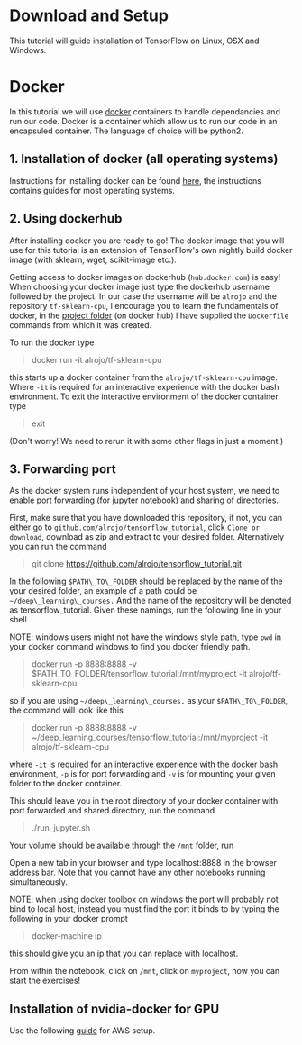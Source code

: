 # Download and Setup

This tutorial will guide installation of TensorFlow on Linux, OSX and Windows.

# Docker

In this tutorial we will use [docker](https://www.docker.com/) containers to handle dependancies and run our code.
Docker is a container which allow us to run our code in an encapsuled container.
The language of choice will be python2.

## 1. Installation of docker (all operating systems)

Instructions for installing docker can be found [here](https://docs.docker.com/engine/installation/#installation), the instructions contains guides for most operating systems.

## 2. Using dockerhub

After installing docker you are ready to go! The docker image that you will use for this tutorial is an extension of TensorFlow's own nightly build docker image (with sklearn, wget, scikit-image etc.).

Getting access to docker images on dockerhub (`hub.docker.com`) is easy! When choosing your docker image just type the dockerhub username followed by the project. In our case the username will be `alrojo` and the repository `tf-sklearn-cpu`, I encourage you to learn the fundamentals of docker, in the [project folder](https://hub.docker.com/r/alrojo/docker-whale/) (on docker hub) I have supplied the `Dockerfile` commands from which it was created.

To run the docker type

>docker run -it alrojo/tf-sklearn-cpu

this starts up a docker container from the `alrojo/tf-sklearn-cpu` image.
Where `-it` is required for an interactive experience with the docker bash environment.
To exit the interactive environment of the docker container type

>exit

(Don't worry! We need to rerun it with some other flags in just a moment.)

## 3. Forwarding port

As the docker system runs independent of your host system, we need to enable port forwarding (for jupyter notebook) and sharing of directories.

First, make sure that you have downloaded this repository, if not, you can either go to `github.com/alrojo/tensorflow_tutorial`, click `Clone or download`, download as zip and extract to your desired folder.
Alternatively you can run the command

>git clone https://github.com/alrojo/tensorflow_tutorial.git

In the following `$PATH\_TO\_FOLDER` should be replaced by the name of the your desired folder, an example of a path could be `~/deep\_learning\_courses.`
And the name of the repository will be denoted as tensorflow_tutorial.
Given these namings, run the following line in your shell

NOTE: windows users might not have the windows style path, type `pwd` in your docker command windows to find you docker friendly path.

>docker run -p 8888:8888 -v $PATH\_TO\_FOLDER/tensorflow_tutorial:/mnt/myproject -it alrojo/tf-sklearn-cpu

so if you are using `~/deep\_learning\_courses.` as your `$PATH\_TO\_FOLDER`, the command will look like this

>docker run -p 8888:8888 -v ~/deep\_learning\_courses/tensorflow_tutorial:/mnt/myproject -it alrojo/tf-sklearn-cpu

where `-it` is required for an interactive experience with the docker bash environment, `-p` is for port forwarding	and `-v` is for mounting your given folder to the docker container.

This should leave you in the root directory of your docker container with port forwarded and shared directory, run the command

>./run\_jupyter.sh

Your volume should be available through the `/mnt` folder, run

Open a new tab in your browser and type localhost:8888 in the browser address bar. Note that you cannot have any other notebooks running simultaneously.

NOTE: when using docker toolbox on windows the port will probably not bind to local host, instead you must find the port it binds to by typing the following in your docker prompt

>docker-machine ip

this should give you an ip that you can replace with localhost.

From within the notebook, click on `/mnt`, click on `myproject`, now you can start the exercises!

## Installation of nvidia-docker for GPU

Use the following [guide](http://cs224d.stanford.edu/) for AWS setup.
